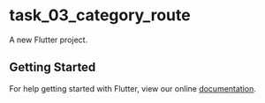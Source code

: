 # task_03_category_route

A new Flutter project.

## Getting Started

For help getting started with Flutter, view our online
[documentation](http://flutter.io/).

